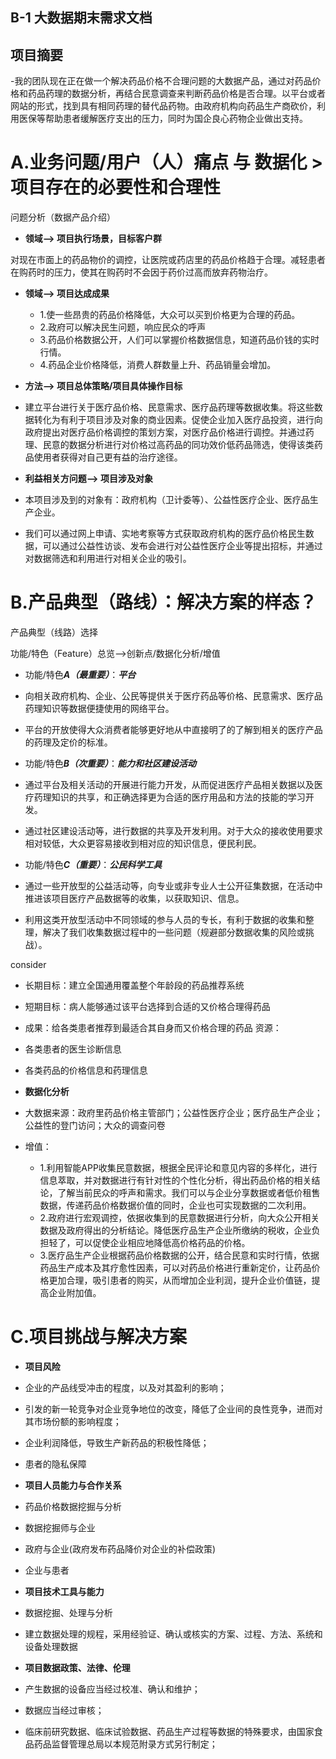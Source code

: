 ## B-1 大数据期末需求文档
## 项目摘要
-我的团队现在正在做一个解决药品价格不合理问题的大数据产品，通过对药品价格和药品药理的数据分析，再结合民意调查来判断药品价格是否合理。以平台或者网站的形式，找到具有相同药理的替代品药物。由政府机构向药品生产商砍价，利用医保等帮助患者缓解医疗支出的压力，同时为国企良心药物企业做出支持。

# A.业务问题/用户（人）痛点 与 数据化 &gt; 项目存在的必要性和合理性
问题分析（数据产品介绍）

   * **领域--&gt; 项目执行场景，目标客户群**
   
   对现在市面上的药品物价的调控，让医院或药店里的药品价格趋于合理。减轻患者在购药时的压力，使其在购药时不会因于药价过高而放弃药物治疗。
   
   * **领域--&gt; 项目达成成果**
      * 1.使一些昂贵的药品价格降低，大众可以买到价格更为合理的药品。
      * 2.政府可以解决民生问题，响应民众的呼声
      * 3.药品价格数据公开，人们可以掌握价格数据信息，知道药品价钱的实时行情。
      * 4.药品企业价格降低，消费人群数量上升、药品销量会增加。

   * **方法--&gt; 项目总体策略/项目具体操作目标**
   * 建立平台进行关于医疗品价格、民意需求、医疗品药理等数据收集。将这些数据转化为有利于项目涉及对象的商业因素。促使企业加入医疗品投资，进行向政府提出对医疗品价格调控的策划方案，对医疗品价格进行调控。并通过药理、民意的数据分析进行对价格过高药品的同功效价低药品筛选，使得该类药品使用者获得对自己更有益的治疗途径。

   * **利益相关方问题--&gt; 项目涉及对象**
   * 本项目涉及到的对象有：政府机构（卫计委等）、公益性医疗企业、医疗品生产企业。
   * 我们可以通过网上申请、实地考察等方式获取政府机构的医疗品价格民生数据，可以通过公益性访谈、发布会进行对公益性医疗企业等提出招标，并通过对数据筛选和利用进行对相关企业的吸引。


# B.产品典型（路线）：解决方案的样态？
产品典型（线路）选择

功能/特色（Feature）总览--&gt;创新点/数据化分析/增值

* 功能/特色***A（最重要）***：***平台***
* 向相关政府机构、企业、公民等提供关于医疗药品等价格、民意需求、医疗品药理知识等数据便捷使用的网络平台。
* 平台的开放使得大众消费者能够更好地从中直接明了的了解到相关的医疗产品的药理及定价的标准。

* 功能/特色***B（次重要）***：***能力和社区建设活动***
* 通过平台及相关活动的开展进行能力开发，从而促进医疗产品相关数据以及医疗药理知识的共享，和正确选择更为合适的医疗用品和方法的技能的学习开发。
* 通过社区建设活动等，进行数据的共享及开发利用。对于大众的接收使用要求相对较低，大众更容易接收到相对应的知识信息，便民利民。

* 功能/特色***C（重要）***：***公民科学工具***
* 通过一些开放型的公益活动等，向专业或非专业人士公开征集数据，在活动中推进该项目医疗产品数据等的收集，以获取知识、信息。
* 利用这类开放型活动中不同领域的参与人员的专长，有利于数据的收集和整理，解决了我们收集数据过程中的一些问题（规避部分数据收集的风险或挑战）。

consider

  * 长期目标：建立全国通用覆盖整个年龄段的药品推荐系统
  * 短期目标：病人能够通过该平台选择到合适的又价格合理得药品
  * 成果：给各类患者推荐到最适合其自身而又价格合理的药品
  资源：
  * 各类患者的医生诊断信息
  * 各类药品的价格信息和药理信息
  
   * **数据化分析**
   * 大数据来源：政府里药品价格主管部门；公益性医疗企业；医疗品生产企业；公益性的登门访问；大众的调查问卷
   * 增值：
      * 1.利用智能APP收集民意数据，根据全民评论和意见内容的多样化，进行信息萃取，并对数据进行有针对性的个性化分析，得出药品价格的相关结论，了解当前民众的呼声和需求。我们可以与企业分享数据或者低价租售数据，传递药品价格数据价值的同时，企业也可实现数据的二次利用。
      * 2.政府进行宏观调控，依据收集到的民意数据进行分析，向大众公开相关数据及政府得出的分析结论。降低医疗品生产企业所缴纳的税收，企业负担轻了，可以促使企业相应地降低高价格药品的价格。
      * 3.医疗品生产企业根据药品价格数据的公开，结合民意和实时行情，依据药品生产成本及其疗愈性因素，可以对药品价格进行重新定价，让药品价格更加合理，吸引患者的购买，从而增加企业利润，提升企业价值链，提高企业附加值。


# C.项目挑战与解决方案
   * **项目风险**
   * 企业的产品线受冲击的程度，以及对其盈利的影响；
   * 引发的新一轮竞争对企业竞争地位的改变，降低了企业间的良性竞争，进而对其市场份额的影响程度；
   * 企业利润降低，导致生产新药品的积极性降低；
   * 患者的隐私保障
   * **项目人员能力与合作关系**
   * 药品价格数据挖掘与分析
   * 数据挖掘师与企业
   * 政府与企业(政府发布药品降价对企业的补偿政策)
   * 企业与患者

   * **项目技术工具与能力**
   * 数据挖掘、处理与分析
   * 建立数据处理的规程，采用经验证、确认或核实的方案、过程、方法、系统和设备处理数据
   
   * **项目数据政策、法律、伦理**
   * 产生数据的设备应当经过校准、确认和维护；
   * 数据应当经过审核；
   * 临床前研究数据、临床试验数据、药品生产过程等数据的特殊要求，由国家食品药品监督管理总局以本规范附录方式另行制定；

